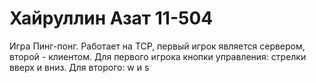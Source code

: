 # Хайруллин Азат 11-504
Игра Пинг-понг.
Работает на TCP, первый игрок является сервером, второй - клиентом. 
Для первого игрока кнопки управления: стрелки вверх и вниз.
Для второго: w и s

